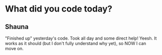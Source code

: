 # What did you code today?

## Shauna ##

"Finished up" yesterday's code. Took all day and some direct help! Yeesh. It works as it should (but I don't fully understand why yet), so NOW I can move on.
